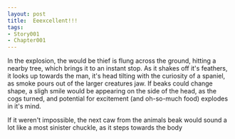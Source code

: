 ```yaml
---
layout: post
title:  Eeexcellent!!!
tags:
- Story001
- Chapter001
---
```


In the explosion, the would be thief is flung across the ground, hitting a nearby tree, which brings it to an instant stop.  As it shakes off it's feathers, it looks up towards the man, it's head tilting with the curiosity of a spaniel, as smoke pours out of the larger creatures jaw.  If beaks could change shape, a sligh smile would be appearing on the side of the head, as the cogs turned, and potential for excitement (and oh-so-much food) explodes in it's mind.

If it weren't impossible, the next caw from the animals beak would sound a lot like a most sinister chuckle, as it steps towards the body